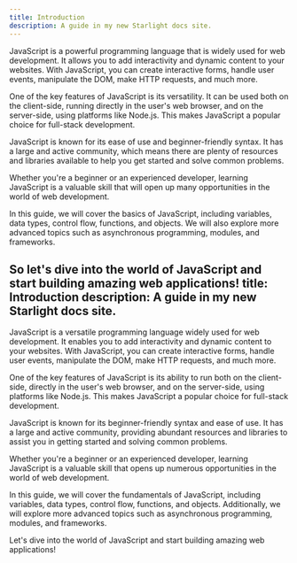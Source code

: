 ```yaml
---
title: Introduction
description: A guide in my new Starlight docs site.
---
```

JavaScript is a powerful programming language that is widely used for web development. It allows you to add interactivity and dynamic content to your websites. With JavaScript, you can create interactive forms, handle user events, manipulate the DOM, make HTTP requests, and much more.

One of the key features of JavaScript is its versatility. It can be used both on the client-side, running directly in the user's web browser, and on the server-side, using platforms like Node.js. This makes JavaScript a popular choice for full-stack development.

JavaScript is known for its ease of use and beginner-friendly syntax. It has a large and active community, which means there are plenty of resources and libraries available to help you get started and solve common problems.

Whether you're a beginner or an experienced developer, learning JavaScript is a valuable skill that will open up many opportunities in the world of web development.

In this guide, we will cover the basics of JavaScript, including variables, data types, control flow, functions, and objects. We will also explore more advanced topics such as asynchronous programming, modules, and frameworks.

So let's dive into the world of JavaScript and start building amazing web applications!
title: Introduction
description: A guide in my new Starlight docs site.
---

JavaScript is a versatile programming language widely used for web development. It enables you to add interactivity and dynamic content to your websites. With JavaScript, you can create interactive forms, handle user events, manipulate the DOM, make HTTP requests, and much more.

One of the key features of JavaScript is its ability to run both on the client-side, directly in the user's web browser, and on the server-side, using platforms like Node.js. This makes JavaScript a popular choice for full-stack development.

JavaScript is known for its beginner-friendly syntax and ease of use. It has a large and active community, providing abundant resources and libraries to assist you in getting started and solving common problems.

Whether you're a beginner or an experienced developer, learning JavaScript is a valuable skill that opens up numerous opportunities in the world of web development.

In this guide, we will cover the fundamentals of JavaScript, including variables, data types, control flow, functions, and objects. Additionally, we will explore more advanced topics such as asynchronous programming, modules, and frameworks.

Let's dive into the world of JavaScript and start building amazing web applications!